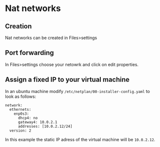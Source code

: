 # Nat networks

## Creation
Nat networks can be created in Files>settings

## Port forwarding
In Files>settings choose your netowrk and click on edit properties.

## Assign a fixed IP to your virtual machine
In an ubuntu machine modify `/etc/netplan/00-installer-config.yaml` to look as follows:
```
network:
  ethernets:
    enp0s3:
      dhcp4: no
      gateway4: 10.0.2.1
      addresses: [10.0.2.12/24]
  version: 2
```
In this example the static IP adress of the virtual machine will be `10.0.2.12`.
